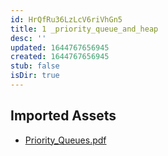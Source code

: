 ```yaml
---
id: HrQfRu36LzLcV6riVhGn5
title: 1 _priority_queue_and_heap
desc: ''
updated: 1644767656945
created: 1644767656945
stub: false
isDir: true
---
```

## Imported Assets
- [Priority_Queues.pdf](/assets/priority_queues-i95hOTkLI5qP.pdf)
